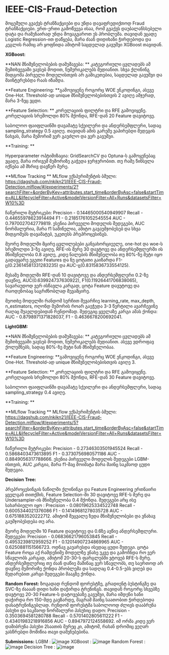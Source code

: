 # IEEE-CIS-Fraud-Detection

მოცემული გვაქვს ტრანზაქციები და უნდა დავაფრედიქთოდ Fraud ტრანზაქციები. ერთ-ერთი გამოწვევა ისაა, რომ გვაქვს დაუბალანსსებელი დატა და რამენაირად უნდა მოვაგვაროთ ეს პრობლემა. თავიდან ვცადე Logistic Regression-ით დაწყება, მარა ძაან დიდიხანი ჭირდებოდა და კეგლის რამიც არ ყოფნიდა ამიტომ საცდელად გავუშვი XGBoost თავიდან. 

**XGBoost:**

**NAN მნიშვნელობების დამუშავება:
**
კატეგორიული ცვლადებს ამ შემთხვევაში ვავსებ მოდით, ნუმერიკალებს მედიანით. 
სხვა ქლინინგ მიდგომა პირველი მოდელისთვის არ გამიკეთებია, საცდელად გავუშვი და მაინტერესბდა რაას იზამდა. 

**Feature Engineering:
**გამოვიყენე როგორც WOE ენკოდინგი, ასევე One-Hot. Threshold-ად unique მნიშვნელობებისთვის 2 ავიღე ამჯერად, მარა 3-ზეც ვცდი. 

**Feature Selection:
**
კორელაციის ფილტრი და RFE გამოვიყენე. კორელაციის სრეშოლდი 80% მქონდა, RFE-დან 20 Feature დავიტოვე. 

საბოლოო ფაიფლაინში დავამატე სქეილერი და ანდერსემფლერი, სადაც sampling_strategy 0.5 ავიღე. თავიდან ამის გარეშე ვაპირებდი შედეგის ნახვას, მარა მემორიმ ვერ გაუძლო და ვერ გავუშვი. 

**Training:
**

Hyperparameter ოპტიმიზაცია: GridSearchCV და Optuna-ს გამოყენებაც ვცადე, მარა ორივემ მემორიზე გაჭედა ჯერჯერობით. თუ რამე წინსვლა იქნება ამ მხრივ დავწერ მერე. 

**MLflow Tracking
**
MLflow ექსპერიმენტის ბმული: https://dagshub.com/nkikn21/IEEE-CIS-Fraud-Detection.mlflow/#/experiments/2?searchFilter=&orderByKey=attributes.start_time&orderByAsc=false&startTime=ALL&lifecycleFilter=Active&modelVersionFilter=All+Runs&datasetsFilter=W10%3D

ჩაწერილი მეტრიკები:
Precision - 0.14465000540949907
Recall - 0.44655978623914494
F1 - 0.21851761052545554
AUC - 0.7970027042779819.
ესენია პირვეელი მოდელის შედეგები, AUC ნორმალურია, მარა f1 საშინელია, ამიტო გავაუმჯობესებ და სხვა მიდგომებს დავამატებ, უკეთესს პრეპროცესინგს. 

მეორე მოდელში მცირე ცვლილებები განვახორციეელე, one-hot და woe-ს სრეშოლდი 3-ზე ავიღე, RFE-ის მერე 30 დავტოვე და ანდერსემფლერში ის მნიშვნელობა 0.8 ავიღე, კიდე ნალების მნიშვნელობა თუ 80%-ზე მეტი იყო გადავყარე ეგეთი Features და ნუ ცოტათი გაიზარდა F1-ც(0.23614581331283235) და  AUC-ც(0.8315836733554125). 

მესამე მოდელში RFE-დან 10 დავიტოვე და ანდერსემფლერი 0.2-ზე დავწიე, AUC(0.639924737630922), F1(0.11926441706838065), სავარაუდოდ ვერ ისწავლა კარგად, ცოტა Feature დავუტოვე და რაოდენობაც საგრძნობლად შევამცირე. 

მეოთხე მოდელში რანდომ სერჩით შევარჩიე learning_rate, max_depth, n_estimators, ოღონდ მემორის როარ გაეჭედა 3-3 წერტილი ავარჩევინე რაღაც შუაელდებიდან რენდომად. შედეგიც ყველაზე კარგი ამას ქონდა:
AUC - 0.8798971371828037, 
F1 - 0.4636678200692041.

**LightGBM:**

**NAN მნიშვნელობების დამუშავება:
**
კატეგორიული ცვლადებს ამ შემთხვევაში ვავსებ მოდით, ნუმერიკალებს მედიანით. ასევე ვდროფავ ქოლუმნებს, სადაც 80%-ზე მეტი ნან მნიშვნელობაა. 

**Feature Engineering:
**გამოვიყენე როგორც WOE ენკოდინგი, ასევე One-Hot. Threshold-ად unique მნიშვნელობებისთვის ავიღე 3. 

**Feature Selection:
**
კორელაციის ფილტრი და RFE გამოვიყენე. კორელაციის სრეშოლდი 80% მქონდა, RFE-დან 30 Feature დავიტოვე. 

საბოლოო ფაიფლაინში დავამატე სქეილერი და ანდერსემფლერი, სადაც sampling_strategy 0.4 ავიღე.  

**Training:
**

**MLflow Tracking
**
MLflow ექსპერიმენტის ბმული: https://dagshub.com/nkikn21/IEEE-CIS-Fraud-Detection.mlflow/#/experiments/5?searchFilter=&orderByKey=attributes.start_time&orderByAsc=false&startTime=ALL&lifecycleFilter=Active&modelVersionFilter=All+Runs&datasetsFilter=W10%3D

ჩაწერილი მეტრიკები:
Precision - 0.27346303501945524
Recall - 0.5868403473613895
F1 - 0.3730756980571186
AUC - 0.8849056317788666.
ესენია პირვეელი მოდელის შედეგები LGBM-ისთვის, AUC კარგია, მარა f1-მაც მოიმატა მარა მაინც საკმაოდ ცუდი შედეგია.  


**Decision Tree:**

პრეპროცესინგის ნაწილში ქლინინგი და Feature Engineering ერთნაირი ყველგან თითქმის, Feature Selection-ში 30 დავიტოვე RFE-ს მერე და Undersampler-ის მნიშვნელობა 0.4 მქონდა. შედეგები არც ისე სახარბიელო იყო : 
Precision - 0.08019625334522748
Recall - 0.6005344021376086
F1 - 0.14149681278035728
AUC - 0.6751883520222712. ამიტომ შეცვალე ზედა მნიშვნელობები და ვნახავ გაუმჯობესდება თუ არა. 

მეორე მოდელში 10 Feature დავიტოვე და 0.6ზე ავწიე ანდერსემფლერი. შედეგები:
Precision - 0.06836621796053845
Recall - 0.4953239812959252
F1 - 0.12014907234869965
AUC - 0.6250881151566723. ოდნავ გაუარესდა ისედაც ცუდი შედეგი. ცოტა Feature როცა აქ რამდენიმე მოდელზე ვნახე უკვე და გამოჩნდა რო ვერ სწავლობს კარგად, ამიტომ 20-30-ს ფარგლებში ვტოვებ RFE-ს მერე. ანდერსემფლერიც თუ ძაან დაწიე მაშინაც ვერ სწავლობს, თუ საერთოდ არ დავწიე მემორიზე ქონდა პრობლემა და სადღაც 0.4-0.5-ებს ვიღებ და შედარებით კარგი შედეგები მააგზე ქონდა. 

**Random Forest:**
ზოგადად რენდომ ფორესტზე, გრადიენტ ბუსტინგზე და SVC-ზე ძაააან დიდი ხანი დაჭირდა ტრენინგს. თავიდან როგორც სხვებზე დავტოვე 20-30 Feature-ს დატოვებაზე გავუშვი, მარა იმდენი ხანი დაჭირდა რო 150-მდე გავზარდე, მაგრამ მაინც საათობით ჭირდებოდა დასატრენინგებლად. რენდომ ფორესტმა საბოლოოდ ძლივს დააბრუნა პასუხი და საკმაოდ ნორმალური პასუხიც დადო:
Precision - 0.3503694581280788
Recall - 0.5701402805611222
F1 - 0.43401983218916856
AUC - 0.8947972124558692. 
იმ ორმა კიდე ვერ დამიბრუნა პასუხი 2საათის მერეც კი, ამიტომ, რახან დროშიც ვეღარ ვასწრებდი მომიწია თავი დამენებებინა. 


**Submissions:**
LGBM : ![image](https://github.com/user-attachments/assets/739081a5-e65b-467c-8d45-e9191913b0b8)
XGBoost : ![image](https://github.com/user-attachments/assets/e690a405-c3d3-41b0-a333-0d22eea4f192)
Random Forest : ![image](https://github.com/user-attachments/assets/e9acb439-2a55-405d-8fec-d2c1977de2ce)
Decision Tree : ![image](https://github.com/user-attachments/assets/4b2dcd4c-651b-4f06-b84b-ede92634037b)



